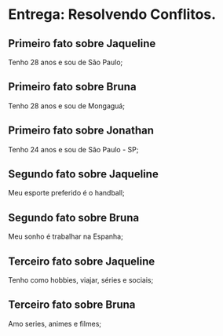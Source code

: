 # Entrega: Resolvendo Conflitos.

## Primeiro fato sobre Jaqueline
Tenho 28 anos e sou de São Paulo;

## Primeiro fato sobre Bruna
Tenho 28 anos e sou de Mongaguá;

## Primeiro fato sobre Jonathan
Tenho 24 anos e sou de São Paulo - SP;

## Segundo fato sobre Jaqueline
Meu esporte preferido é o handball;

## Segundo fato sobre Bruna
Meu sonho é trabalhar na Espanha;

## Terceiro fato sobre Jaqueline
Tenho como hobbies, viajar, séries e sociais;
  
## Terceiro fato sobre Bruna
Amo series, animes e filmes;

